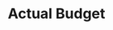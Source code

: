 ---
codehost: https://github.com/actualbudget/import-ynab4
logohandle: actualbudget
sort: actualbudget
title: Actual Budget
twitter: https://x.com/actualbudget
website: https://actualbudget.com/
---
